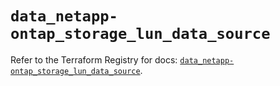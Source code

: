 # `data_netapp-ontap_storage_lun_data_source`

Refer to the Terraform Registry for docs: [`data_netapp-ontap_storage_lun_data_source`](https://registry.terraform.io/providers/netapp/netapp-ontap/2.3.0/docs/data-sources/storage_lun_data_source).
